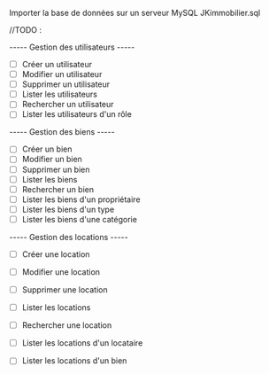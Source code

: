 Importer la base de données sur un serveur MySQL
    JKimmobilier.sql


//TODO : 

----- Gestion des utilisateurs -----
- [ ] Créer un utilisateur
- [ ] Modifier un utilisateur
- [ ] Supprimer un utilisateur
- [ ] Lister les utilisateurs
- [ ] Rechercher un utilisateur
- [ ] Lister les utilisateurs d'un rôle

----- Gestion des biens -----
- [ ] Créer un bien
- [ ] Modifier un bien
- [ ] Supprimer un bien
- [ ] Lister les biens
- [ ] Rechercher un bien
- [ ] Lister les biens d'un propriétaire
- [ ] Lister les biens d'un type
- [ ] Lister les biens d'une catégorie

----- Gestion des locations -----
- [ ] Créer une location
- [ ] Modifier une location
- [ ] Supprimer une location
- [ ] Lister les locations
- [ ] Rechercher une location
- [ ] Lister les locations d'un locataire
- [ ] Lister les locations d'un bien

